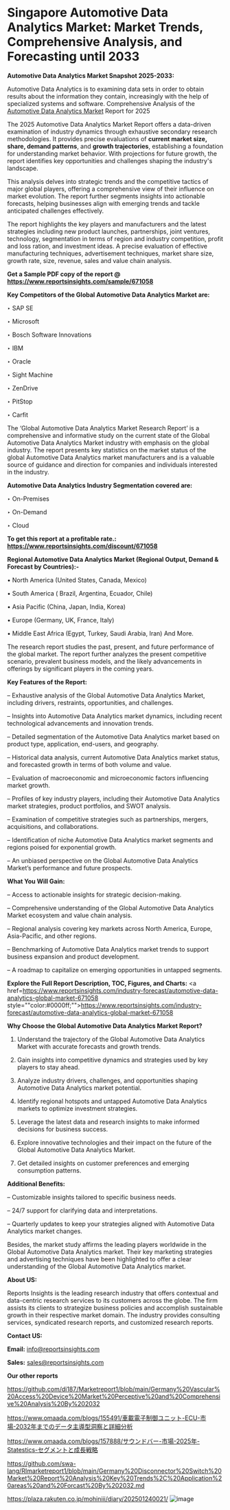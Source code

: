 # Singapore Automotive Data Analytics Market: Market Trends, Comprehensive Analysis, and Forecasting until 2033

<strong>Automotive Data Analytics Market Snapshot 2025-2033:</strong>

Automotive Data Analytics is to examining data sets in order to obtain results about the information they contain, increasingly with the help of specialized systems and software. Comprehensive Analysis of the <a href=https://www.reportsinsights.com/sample/671058>Automotive Data Analytics Market</a> Report for 2025

The 2025 Automotive Data Analytics Market Report offers a data-driven examination of industry dynamics through exhaustive secondary research methodologies. It provides precise evaluations of <strong>current market size, share, demand patterns</strong>, and <strong>growth trajectories</strong>, establishing a foundation for understanding market behavior. With projections for future growth, the report identifies key opportunities and challenges shaping the industry's landscape.

This analysis delves into strategic trends and the competitive tactics of major global players, offering a comprehensive view of their influence on market evolution. The report further segments insights into actionable forecasts, helping businesses align with emerging trends and tackle anticipated challenges effectively.

The report highlights the key players and manufacturers and the latest strategies including new product launches, partnerships, joint ventures, technology, segmentation in terms of region and industry competition, profit and loss ration, and investment ideas. A precise evaluation of effective manufacturing techniques, advertisement techniques, market share size, growth rate, size, revenue, sales and value chain analysis.

<strong>Get a Sample PDF copy of the report @ <a href=https://www.reportsinsights.com/sample/671058 style=color:#0000ff;>https://www.reportsinsights.com/sample/671058</a></strong>

<strong>Key Competitors of the Global Automotive Data Analytics Market are:</strong>

‣ SAP SE

‣ Microsoft

‣ Bosch Software Innovations

‣ IBM

‣ Oracle

‣ Sight Machine

‣ ZenDrive

‣ PitStop

‣ Carfit

The ‘Global Automotive Data Analytics Market Research Report’ is a comprehensive and informative study on the current state of the Global Automotive Data Analytics Market industry with emphasis on the global industry. The report presents key statistics on the market status of the global Automotive Data Analytics market manufacturers and is a valuable source of guidance and direction for companies and individuals interested in the industry.

<strong>Automotive Data Analytics Industry Segmentation covered are:</strong>

‣ On-Premises

‣ On-Demand

‣ Cloud

<strong>To get this report at a profitable rate.: <a href=https://www.reportsinsights.com/discount/671058 style=color:#0000ff;>https://www.reportsinsights.com/discount/671058</a></strong>

<strong>Regional Automotive Data Analytics Market (Regional Output, Demand &amp; Forecast by Countries):-</strong>

• North America (United States, Canada, Mexico)

• South America ( Brazil, Argentina, Ecuador, Chile)

• Asia Pacific (China, Japan, India, Korea)

• Europe (Germany, UK, France, Italy)

• Middle East Africa (Egypt, Turkey, Saudi Arabia, Iran) And More.

The research report studies the past, present, and future performance of the global market. The report further analyzes the present competitive scenario, prevalent business models, and the likely advancements in offerings by significant players in the coming years.

<strong>Key Features of the Report:</strong>

– Exhaustive analysis of the Global Automotive Data Analytics Market, including drivers, restraints, opportunities, and challenges.

– Insights into Automotive Data Analytics market dynamics, including recent technological advancements and innovation trends.

– Detailed segmentation of the Automotive Data Analytics market based on product type, application, end-users, and geography.

– Historical data analysis, current Automotive Data Analytics market status, and forecasted growth in terms of both volume and value.

– Evaluation of macroeconomic and microeconomic factors influencing market growth.

– Profiles of key industry players, including their Automotive Data Analytics market strategies, product portfolios, and SWOT analysis.

– Examination of competitive strategies such as partnerships, mergers, acquisitions, and collaborations.

– Identification of niche Automotive Data Analytics market segments and regions poised for exponential growth.

– An unbiased perspective on the Global Automotive Data Analytics Market’s performance and future prospects.

<strong>What You Will Gain:</strong>

– Access to actionable insights for strategic decision-making.

– Comprehensive understanding of the Global Automotive Data Analytics Market ecosystem and value chain analysis.

– Regional analysis covering key markets across North America, Europe, Asia-Pacific, and other regions.

– Benchmarking of Automotive Data Analytics market trends to support business expansion and product development.

– A roadmap to capitalize on emerging opportunities in untapped segments.

<strong>Explore the Full Report Description, TOC, Figures, and Charts:</strong>
<a href=https://www.reportsinsights.com/industry-forecast/automotive-data-analytics-global-market-671058 style=""color:#0000ff;"">https://www.reportsinsights.com/industry-forecast/automotive-data-analytics-global-market-671058</a>

<strong>Why Choose the Global Automotive Data Analytics Market Report?</strong>

1. Understand the trajectory of the Global Automotive Data Analytics Market with accurate forecasts and growth trends.

2. Gain insights into competitive dynamics and strategies used by key players to stay ahead.

3. Analyze industry drivers, challenges, and opportunities shaping Automotive Data Analytics market potential.

4. Identify regional hotspots and untapped Automotive Data Analytics markets to optimize investment strategies.

5. Leverage the latest data and research insights to make informed decisions for business success.

6. Explore innovative technologies and their impact on the future of the Global Automotive Data Analytics Market.

7. Get detailed insights on customer preferences and emerging consumption patterns.

<strong>Additional Benefits:</strong>

– Customizable insights tailored to specific business needs.

– 24/7 support for clarifying data and interpretations.

– Quarterly updates to keep your strategies aligned with Automotive Data Analytics market changes.

Besides, the market study affirms the leading players worldwide in the Global Automotive Data Analytics market. Their key marketing strategies and advertising techniques have been highlighted to offer a clear understanding of the Global Automotive Data Analytics market.

<strong><strong>About US</strong>:</strong>

Reports Insights is the leading research industry that offers contextual and data-centric research services to its customers across the globe. The firm assists its clients to strategize business policies and accomplish sustainable growth in their respective market domain. The industry provides consulting services, syndicated research reports, and customized research reports.

<strong>Contact US:</strong>

<p class=><b>Email:</b> <a href=mailto:info@reportsinsights.com>info@reportsinsights.com</a></p>
<p class=><b>Sales:</b> <a href=mailto:sales@reportsinsights.com>sales@reportsinsights.com</a></p>

<strong>Our other reports</strong>

<a href=https://github.com/di187/Marketreport1/blob/main/Germany%20Vascular%20Access%20Device%20Market%20Perceptive%20and%20Comprehensive%20Analysis%20By%202032>https://github.com/di187/Marketreport1/blob/main/Germany%20Vascular%20Access%20Device%20Market%20Perceptive%20and%20Comprehensive%20Analysis%20By%202032</a>

<a href=https://www.omaada.com/blogs/155491/車載電子制御ユニット-ECU-市場-2032年までのデータ主導型洞察と詳細分析>https://www.omaada.com/blogs/155491/車載電子制御ユニット-ECU-市場-2032年までのデータ主導型洞察と詳細分析</a>

<a href=https://www.omaada.com/blogs/157888/サウンドバー-市場-2025年-Statestics-セグメントと成長戦略>https://www.omaada.com/blogs/157888/サウンドバー-市場-2025年-Statestics-セグメントと成長戦略</a>

<a href=https://github.com/swa-lang/RImarketreport1/blob/main/Germany%20Disconnector%20Switch%20Market%20Report%20Analysis%20Key%20Trends%2C%20Application%20areas%20and%20Forcast%20By%202032.md>https://github.com/swa-lang/RImarketreport1/blob/main/Germany%20Disconnector%20Switch%20Market%20Report%20Analysis%20Key%20Trends%2C%20Application%20areas%20and%20Forcast%20By%202032.md</a>

<a href=https://plaza.rakuten.co.jp/mohiniii/diary/202501240021/>https://plaza.rakuten.co.jp/mohiniii/diary/202501240021/</a>
![image](https://github.com/user-attachments/assets/bb62510c-4d4f-4397-9789-9b9e2bdb2dea)
